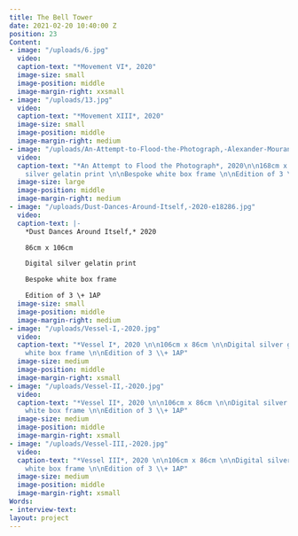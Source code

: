 ```yaml
---
title: The Bell Tower
date: 2021-02-20 10:40:00 Z
position: 23
Content:
- image: "/uploads/6.jpg"
  video: 
  caption-text: "*Movement VI*, 2020"
  image-size: small
  image-position: middle
  image-margin-right: xxsmall
- image: "/uploads/13.jpg"
  video: 
  caption-text: "*Movement XIII*, 2020"
  image-size: small
  image-position: middle
  image-margin-right: medium
- image: "/uploads/An-Attempt-to-Flood-the-Photograph,-Alexander-Mourant,-2020.jpg"
  video: 
  caption-text: "*An Attempt to Flood the Photograph*, 2020\n\n168cm x 116cm \n\nDigital
    silver gelatin print \n\nBespoke white box frame \n\nEdition of 3 \\+ 1AP"
  image-size: large
  image-position: middle
  image-margin-right: medium
- image: "/uploads/Dust-Dances-Around-Itself,-2020-e18286.jpg"
  video: 
  caption-text: |-
    *Dust Dances Around Itself,* 2020

    86cm x 106cm

    Digital silver gelatin print

    Bespoke white box frame

    Edition of 3 \+ 1AP
  image-size: small
  image-position: middle
  image-margin-right: medium
- image: "/uploads/Vessel-I,-2020.jpg"
  video: 
  caption-text: "*Vessel I*, 2020 \n\n106cm x 86cm \n\nDigital silver gelatin print\n\nBespoke
    white box frame \n\nEdition of 3 \\+ 1AP"
  image-size: medium
  image-position: middle
  image-margin-right: xsmall
- image: "/uploads/Vessel-II,-2020.jpg"
  video: 
  caption-text: "*Vessel II*, 2020 \n\n106cm x 86cm \n\nDigital silver gelatin print\n\nBespoke
    white box frame \n\nEdition of 3 \\+ 1AP"
  image-size: medium
  image-position: middle
  image-margin-right: xsmall
- image: "/uploads/Vessel-III,-2020.jpg"
  video: 
  caption-text: "*Vessel III*, 2020 \n\n106cm x 86cm \n\nDigital silver gelatin print\n\nBespoke
    white box frame \n\nEdition of 3 \\+ 1AP"
  image-size: medium
  image-position: middle
  image-margin-right: xsmall
Words:
- interview-text: 
layout: project
---
```


